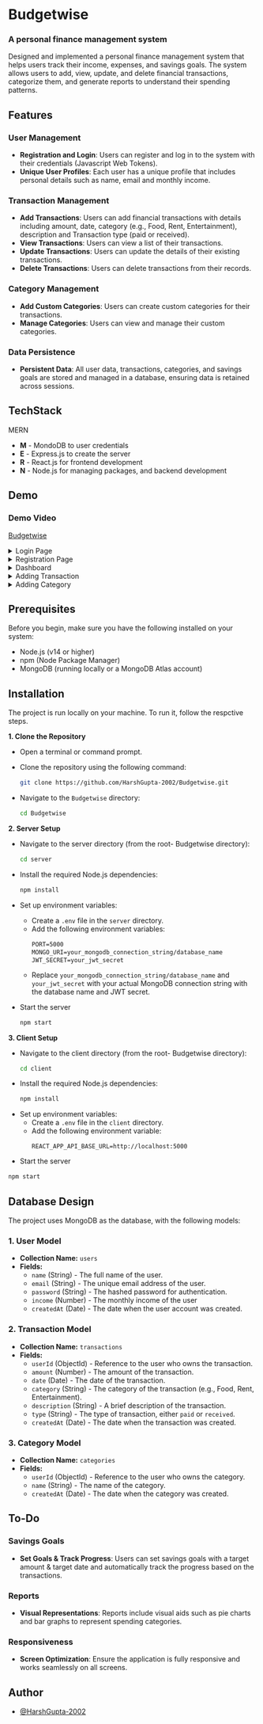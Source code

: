 
# Budgetwise
### A personal finance management system

Designed and implemented a personal finance management system that helps users track their income, expenses, and savings goals. The system allows users to add, view, update, and delete financial transactions, categorize them, and generate reports to understand their spending patterns.



## Features

### User Management
- **Registration and Login**: Users can register and log in to the system with their credentials (Javascript Web Tokens).
- **Unique User Profiles**: Each user has a unique profile that includes personal details such as name, email and monthly income.

### Transaction Management
- **Add Transactions**: Users can add financial transactions with details including amount, date, category (e.g., Food, Rent, Entertainment), description and Transaction type (paid or received).
- **View Transactions**: Users can view a list of their transactions.
- **Update Transactions**: Users can update the details of their existing transactions.
- **Delete Transactions**: Users can delete transactions from their records.

### Category Management
- **Add Custom Categories**: Users can create custom categories for their transactions.
- **Manage Categories**: Users can view and manage their custom categories.

### Data Persistence
- **Persistent Data**: All user data, transactions, categories, and savings goals are stored and managed in a database, ensuring data is retained across sessions.



## TechStack

MERN

- **M** - MondoDB to user credentials
- **E** - Express.js to create the server
- **R** - React.js for frontend development
- **N** - Node.js for managing packages, and backend development



## Demo

### Demo Video
[Budgetwise](https://youtu.be/tFT1n9MkZJY)

<details>
  <summary>Login Page</summary>
  <img src=".\client\src\assets\image-1.png" alt="Login">
</details>

<details>
  <summary>Registration Page</summary>
  <img src=".\client\src\assets\image-5.png" alt="Register">
</details>

<details>
  <summary>Dashboard</summary>
  <img src=".\client\src\assets\image.png" alt="Dashboard">
</details>

<details>
  <summary>Adding Transaction</summary>
  <img src=".\client\src\assets\image-2.png" alt="Add Transaction">
</details>

<details>
  <summary>Adding Category</summary>
  <img src=".\client\src\assets\image-3.png" alt="Add Category">
</details>



## Prerequisites

Before you begin, make sure you have the following installed on your system:

- Node.js (v14 or higher)
- npm (Node Package Manager)
- MongoDB (running locally or a MongoDB Atlas account)



## Installation

The project is run locally on your machine. To run it, follow the respctive steps.

**1. Clone the Repository**

   - Open a terminal or command prompt.
   - Clone the repository using the following command:
     ```bash
     git clone https://github.com/HarshGupta-2002/Budgetwise.git
     ```
   - Navigate to the `Budgetwise` directory:

     ```bash
     cd Budgetwise
     ```

**2. Server Setup**
   - Navigate to the server directory (from the root- Budgetwise directory):
     ```bash
     cd server
     ```
   - Install the required Node.js dependencies:
     ```bash
     npm install
     ```
   - Set up environment variables:
     - Create a `.env` file in the `server` directory.
     - Add the following environment variables:
       ```env
       PORT=5000
       MONGO_URI=your_mongodb_connection_string/database_name
       JWT_SECRET=your_jwt_secret
       ```
     - Replace `your_mongodb_connection_string/database_name` and `your_jwt_secret` with your actual MongoDB connection string with the database name and JWT secret.
    
- Start the server
    ```bash
    npm start
    ```

**3. Client Setup**
   - Navigate to the client directory (from the root- Budgetwise directory):
     ```bash
     cd client
     ```
   - Install the required Node.js dependencies:
     ```bash
     npm install
     ```
- Set up environment variables:
    - Create a `.env` file in the `client` directory.
    - Add the following environment variable:
        ```env
        REACT_APP_API_BASE_URL=http://localhost:5000
        ```
- Start the server
```bash
npm start
```



## Database Design

The project uses MongoDB as the database, with the following models:

### 1. **User Model**
   - **Collection Name:** `users`
   - **Fields:**
     - `name` (String) - The full name of the user.
     - `email` (String) - The unique email address of the user.
     - `password` (String) - The hashed password for authentication.
     - `income` (Number) - The monthly income of the user
     - `createdAt` (Date) - The date when the user account was created.

### 2. **Transaction Model**
   - **Collection Name:** `transactions`
   - **Fields:**
     - `userId` (ObjectId) - Reference to the user who owns the transaction.
     - `amount` (Number) - The amount of the transaction.
     - `date` (Date) - The date of the transaction.
     - `category` (String) - The category of the transaction (e.g., Food, Rent, Entertainment).
     - `description` (String) - A brief description of the transaction.
     - `type` (String) - The type of transaction, either `paid` or `received`.
     - `createdAt` (Date) - The date when the transaction was created.

### 3. **Category Model**
   - **Collection Name:** `categories`
   - **Fields:**
     - `userId` (ObjectId) - Reference to the user who owns the category.
     - `name` (String) - The name of the category.
     - `createdAt` (Date) - The date when the category was created.



## To-Do

### Savings Goals
- **Set Goals & Track Progress**: Users can set savings goals with a target amount & target date and automatically track the progress based on the transactions.

### Reports
- **Visual Representations**: Reports include visual aids such as pie charts and bar graphs to represent spending categories.

### Responsiveness
- **Screen Optimization**: Ensure the application is fully responsive and works seamlessly on all screens.



## Author

- [@HarshGupta-2002](https://github.com/HarshGupta-2002)